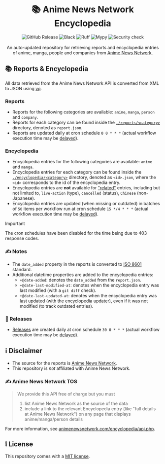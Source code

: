 <h1 align="center">📚 Anime News Network Encyclopedia </h1>

<div align="center">
    <img src="https://img.shields.io/github/v/release/toshy/anime-news-network-encyclopedia?logo=github&label=Release" alt="GitHub Release">
    <img src="https://img.shields.io/github/actions/workflow/status/toshy/anime-news-network-encyclopedia/codestyle.yml?branch=main&label=Black" alt="Black">
    <img src="https://img.shields.io/github/actions/workflow/status/toshy/anime-news-network-encyclopedia/codequality.yml?branch=main&label=Ruff" alt="Ruff">
    <img src="https://img.shields.io/github/actions/workflow/status/toshy/anime-news-network-encyclopedia/statictyping.yml?branch=main&label=Mypy" alt="Mypy">
    <img src="https://img.shields.io/github/actions/workflow/status/toshy/anime-news-network-encyclopedia/security.yml?branch=main&label=Security%20check" alt="Security check" />
    <br /><br />
    <div>An auto-updated repository for retrieving reports and encyclopedia entries of anime, manga, people and companies from <a href="https://www.animenewsnetwork.com">Anime News Network</a>.</div>
</div>

## 📚 Reports & Encyclopedia

All data retrieved from the Anime News Network API is converted from XML to JSON using [yq](https://github.com/mikefarah/yq).

### Reports

- Reports for the following categories are available: `anime`, `manga`, `person` and `company`.
- Reports for each category can be found inside the [`./reports/<category>`](./reports) directory, denoted as `report.json`.
- Reports are updated daily at cron schedule `0 0 * * *` (actual workflow execution time may be [delayed](https://docs.github.com/en/actions/writing-workflows/choosing-when-your-workflow-runs/events-that-trigger-workflows#schedule)).

### Encyclopedia

- Encyclopedia entries for the following categories are available: `anime` and `manga`.
- Encyclopedia entries for each category can be found inside the [`./encyclopedia/<category>`](./encyclopedia) directory, denoted as `<id>.json`, where the `<id>` corresponds to the id of the encyclopedia entry.
- Encyclopedia entries are **not** available for ["related"](https://www.animenewsnetwork.com/encyclopedia/) entries, including but not limited to, `live-action` (type), `cancelled` (status), `Chinese` (non-Japanese).
- Encyclopedia entries are updated (when missing or outdated) in batches of `50` items per workflow run at cron schedule `15 */4 * * *` (actual workflow execution time may be [delayed](https://docs.github.com/en/actions/writing-workflows/choosing-when-your-workflow-runs/events-that-trigger-workflows#schedule)).

> [!IMPORTANT]
> The cron schedules have been disabled for the time being due to 403 response codes.

### ✍️ Notes

- The `date_added` property in the reports is converted to [ISO 8601](https://en.wikipedia.org/wiki/ISO_8601) standard.
- Additional datetime properties are added to the encyclopedia entries:
  - `+@date-added`: denotes the `date_added` from the `report.json`.
  - `+@date-last-modified-at`: denotes when the encyclopedia entry was last modified (with a `git diff` check).
  - `+@date-last-updated-at`: denotes when the encyclopedia entry was last updated (with the encyclopedia updater), even if it was not modified (to track outdated entries).

### 📅 Releases

- [Releases](https://github.com/ToshY/anime-news-network-encyclopedia/releases) are created daily at cron schedule `30 0 * * *` (actual workflow execution time may be [delayed](https://docs.github.com/en/actions/writing-workflows/choosing-when-your-workflow-runs/events-that-trigger-workflows#schedule)).

## ℹ️ Disclaimer

* The source for the reports is [Anime News Network](https://www.animenewsnetwork.com).
* This repository is _not_ affiliated with Anime News Network.

### ✍️ Anime News Network TOS

> We provide this API free of charge but you must
> 1. list Anime News Network as the source of the data
> 2. include a link to the relevant Encyclopedia entry (like "full details at Anime News Network") on any page that displays anime/manga/person details

For more information, see [animenewsnetwork.com/encyclopedia/api.php](https://www.animenewsnetwork.com/encyclopedia/api.php).

## ❕ License

This repository comes with a [MIT license](./LICENSE).
